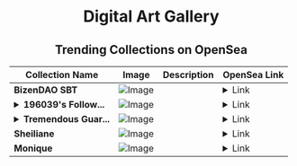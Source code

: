 <div align="center">

# Digital Art Gallery

## Trending Collections on OpenSea

| Collection Name                       | Image                                                                                     | Description                       | OpenSea Link                                                                                          |
|---------------------------------------|-------------------------------------------------------------------------------------------|-----------------------------------|--------------------------------------------------------------------------------------------------------|
| **BizenDAO SBT** | ![Image](https://i.seadn.io/s/raw/files/57cd446b3d3843951bffa071416a2634.jpg?w=500&auto=format?w=200&auto=format) |  | <details><summary>Link</summary>[BizenDAO SBT](https://opensea.io/collection/bizendao-sbt)</details> |
| **<details><summary>196039's Follow...</summary>196039's Follower</details>** | ![Image](https://i.seadn.io/s/raw/files/19f9f090920392cc3650cbdf4361755b.png?w=500&auto=format?w=200&auto=format) |  | <details><summary>Link</summary>[196039's Follower](https://opensea.io/collection/196039-s-follower)</details> |
| **<details><summary>Tremendous Guar...</summary>Tremendous Guards</details>** | ![Image](https://i.seadn.io/s/raw/files/430916fdd9229b6cdb31ac447a490d49.jpg?w=500&auto=format?w=200&auto=format) |  | <details><summary>Link</summary>[Tremendous Guards](https://opensea.io/collection/tremendous-guards)</details> |
| **Sheiliane** | ![Image](https://i.seadn.io/s/raw/files/efc31692deca8933b08e5ea45e7ce1ac.png?w=500&auto=format?w=200&auto=format) |  | <details><summary>Link</summary>[Sheiliane](https://opensea.io/collection/sheiliane)</details> |
| **Monique** | ![Image](https://i.seadn.io/s/raw/files/565f72ba640300d4c5dcb63c7529b05f.png?w=500&auto=format?w=200&auto=format) |  | <details><summary>Link</summary>[Monique](https://opensea.io/collection/monique-8)</details> |

</div>